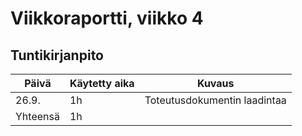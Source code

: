 # Viikkoraportti, viikko 4

## Tuntikirjanpito

| Päivä | Käytetty aika | Kuvaus |
| ----- | ------------- | ------ |
| 26.9.  |  1h         | Toteutusdokumentin laadintaa |
| Yhteensä | 1h       |        |